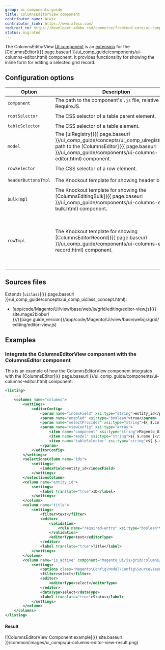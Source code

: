 ```yaml
---
group: ui-components-guide
title: ColumnsEditorView component
contributor_name: Atwix
contributor_link: https://www.atwix.com/
redirect_to: https://developer.adobe.com/commerce/frontend-core/ui-components/components/columns-editor-view/
status: migrated
---
```


The ColumnsEditorView [UI component](https://glossary.magento.com/ui-component) is an [extension](https://glossary.magento.com/extension) for the [ColumnsEditor]({{ page.baseurl }}/ui_comp_guide/components/ui-columns-editor.html) component. It provides functionality for showing the inline form for editing a selected grid record.

## Configuration options

| Option | Description | Type | Default Value |
| --- | --- | --- | --- |
| `component` | The path to the component's `.js` file, relative to RequireJS. | String | `Magento_Ui/js/grid/editing/editor-view` |
| `rootSelector` | The CSS selector of a table parent element. | String | `'${ $.columnsProvider }:.admin__data-grid-wrap'` |
| `tableSelector` | The CSS selector of a table element. | String | `'${ $.rootSelector } -> table'` |
| `model` | The [uiRegistry]({{ page.baseurl }}/ui_comp_guide/concepts/ui_comp_uiregistry.html) path to the [ColumnsEditor]({{ page.baseurl }}/ui_comp_guide/components/ui-columns-editor.html) component. | String | `-` |
| `rowSelector` | The CSS selector of a row element. | String | `'${ $.tableSelector } tbody tr.data-row'` |
| `headerButtonsTmpl` | The Knockout template for showing header buttons. | String | `'<!-- ko template: headerButtonsTmpl --><!-- /ko -->'` |
| `bulkTmpl` | The Knockout template for showing the [ColumnsEditingBulk]({{ page.baseurl }}/ui_comp_guide/components/ui-columns-editing-bulk.html) component. | String | `<!-- ko scope: bulk --><!-- ko template: getTemplate() --><!-- /ko --><!-- /ko -->` |
| `rowTmpl` | The Knockout template for showing [ColumnsEditorRecord]({{ page.baseurl }}/ui_comp_guide/components/ui-columns-editor-record.html) component. | String | `<!-- ko with: _editor --><!-- ko if: isActive($row()._rowIndex, true) --><!-- ko with: getRecord($row()._rowIndex, true) --><!-- ko template: rowTmpl --><!-- /ko --><!-- /ko --><!-- ko if: isSingleEditing && singleEditingButtons --><!-- ko template: rowButtonsTmpl --><!-- /ko --><!-- /ko --><!-- /ko --><!-- /ko -->` |

## Sources files

Extends [`uiClass`]({{ page.baseurl }}/ui_comp_guide/concepts/ui_comp_uiclass_concept.html):

-  [app/code/Magento/Ui/view/base/web/js/grid/editing/editor-view.js]({{ site.mage2bloburl }}/{{page.guide_version}}/app/code/Magento/Ui/view/base/web/js/grid/editing/editor-view.js)

## Examples

### Integrate the ColumnsEditorView component with the ColumnsEditor component

This is an example of how the ColumnsEditorView component integrates with the [ColumnsEditor]({{ page.baseurl }}/ui_comp_guide/components/ui-columns-editor.html) component:

```xml
<listing>
    ...
    <columns name="columns">
        <settings>
            <editorConfig>
                <param name="indexField" xsi:type="string">entity_id</param>
                <param name="enabled" xsi:type="boolean">true</param>
                <param name="selectProvider" xsi:type="string">${ $.columnsProvider }.ids</param>
                <param name="viewConfig" xsi:type="array">
                    <item name="component" xsi:type="string">Magento_Ui/js/grid/editing/record</item>
                    <item name="model" xsi:type="string">${ $.name }</item>
                    <item name="tableSelector" xsi:type="string">${ $.rootSelector } -> table</item>
                </param>
            </editorConfig>
        </settings>
        <selectionsColumn name="ids">
            <settings>
                <indexField>entity_id</indexField>
            </settings>
        </selectionsColumn>
        <column name="entity_id">
            <settings>
                <label translate="true">ID</label>
            </settings>
        </column>
        <column name="title">
            <settings>
                <filter>text</filter>
                <editor>
                    <validation>
                        <rule name="required-entry" xsi:type="boolean">true</rule>
                    </validation>
                    <editorType>text</editorType>
                </editor>
                <label translate="true">Title</label>
            </settings>
        </column>
        <column name="is_active" component="Magento_Ui/js/grid/columns/select">
            <settings>
                <options class="Magento\Config\Model\Config\Source\Yesno"/>
                <filter>select</filter>
                <editor>
                    <editorType>select</editorType>
                </editor>
                <dataType>select</dataType>
                <label translate="true">Status</label>
            </settings>
        </column>
    </columns>
</listing>
```

#### Result

![ColumnsEditorView Component example]({{ site.baseurl }}/common/images/ui_comps/ui-columns-editor-view-result.png)
